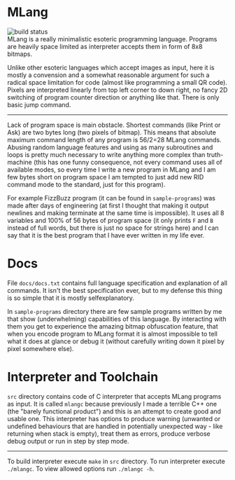 # MLang
![build status](https://github.com/TheNeverMan/mlang/actions/workflows/c-cpp.yml/badge.svg)  
MLang is a really minimalistic esoteric programming language. Programs are heavily space limited as interpreter accepts them in form of 8x8 bitmaps.
  
Unlike other esoteric languages which accept images as input, here it is mostly a convension and a somewhat reasonable argument for such a radical space limitation for code (almost like programming a small QR code). Pixels are interpreted linearly from top left corner to down right, no fancy 2D switching of program counter direction or anything like that. There is only basic jump command. 

 ---
Lack of program space is main obstacle. Shortest commands (like Print or Ask) are two bytes long (two pixels of bitmap). 
This means that absolute maximum command length of any program is 56/2=28 MLang commands.
Abusing random language features and using as many subroutines and loops is pretty much necessary to write anything more complex than truth-machine (this has one funny consequence, not every command uses all of available modes, so every time I write a new program in MLang and I am few bytes short on program space I am tempted to just add new RID command mode to the standard, just for this program). 

For example FizzBuzz program (it can be found in `sample-programs`) was made after days of engineering (at first I thought that making it output newlines and making terminate at the same time is impossible). 
It uses all 8 variables and 100% of 56 bytes of program space (it only prints `F` and `B` instead of full words, but there is just no space for strings here) and I can say that it is the best program that I have ever written in my life ever. 
# Docs
File `docs/docs.txt` contains full language specification and explanation of all commands. It isn't the best specification ever, but to my defense this thing is so simple that it is mostly selfexplanatory.
  
In `sample-programs` directory there are few sample programs written by me that show (underwhelming) capabilities of this language. By interacting with them you get to experience the amazing bitmap obfuscation feature, that when you encode program to MLang format it is almost impossible to tell what it does at glance or debug it (without carefully writing down it pixel by pixel somewhere else).
# Interpreter and Toolchain
`src` directory contains code of C interpreter that accepts MLang programs as input. It is called `mlangc` because previously I made a terrible C++ one (the "barely functional product") and this is an attempt to create good and usable one. This interpreter has options to produce warning (unwanted or undefined behaviours that are handled in potentially unexpected way - like returning when stack is empty), treat them as errors, produce verbose debug output or run in step by step mode.

---
To build interpreter execute `make` in `src` directory. To run interpreter execute `./mlangc`. To view allowed options run `./mlangc -h`.
